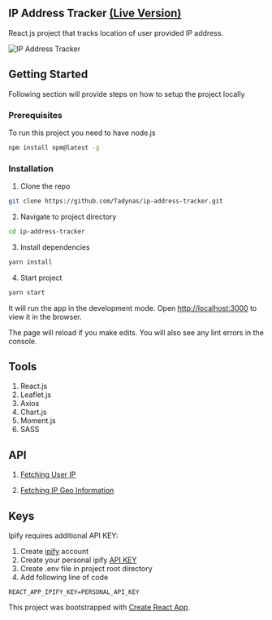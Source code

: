 ## IP Address Tracker [(Live Version)](https://agitated-panini-ec0fd6.netlify.app)

React.js project that tracks location of user provided IP address.

![IP Address Tracker](https://i.imgur.com/FDTaDy4.png)


## Getting Started

Following section will provide steps on how to setup the project locally

### Prerequisites

To run this project you need to have node.js

```sh
npm install npm@latest -g
```

### Installation

1. Clone the repo

```sh
git clone https://github.com/Tadynas/ip-address-tracker.git
```

2. Navigate to project directory

```sh
cd ip-address-tracker
```

3. Install dependencies

```sh
yarn install
```

4.  Start project

```sh
yarn start
```

It will run the app in the development mode.
Open [http://localhost:3000](http://localhost:3000/) to view it in the browser.

The page will reload if you make edits.
You will also see any lint errors in the console.

## Tools

1. React.js
2. Leaflet.js
3. Axios
4. Chart.js
5. Moment.js
6. SASS



## API

1. [Fetching User IP](https://api.ipify.org)

2. [Fetching IP Geo Information](https://geo.ipify.org)

## Keys

Ipify requires additional API KEY:
1. Create [ipify](https://geo.ipify.org) account
2. Create your personal ipify [API KEY](https://geo.ipify.org/statistics)
3. Create .env file in project root directory
4. Add following line of code
```
REACT_APP_IPIFY_KEY=PERSONAL_API_KEY
```

This project was bootstrapped with [Create React App](https://github.com/facebook/create-react-app).
